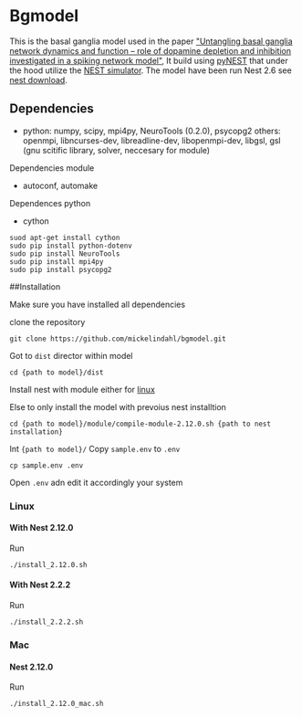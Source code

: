 # Bgmodel
This is the basal ganglia model used in the paper 
["Untangling basal ganglia network dynamics and function – role of dopamine depletion and inhibition investigated in a spiking network model"](http://eneuro.org/content/early/2016/12/22/ENEURO.0156-16.2016.article-info),
It build using [pyNEST](http://www.nest-simulator.org/introduction-to-pynest/) that under the 
hood utilize the [NEST simulator](http://www.nest-simulator.org/). The model have been run Nest 2.6 see [nest download](http://www.nest-simulator.org/download/).

## Dependencies
* python: numpy, scipy, mpi4py, NeuroTools (0.2.0), psycopg2
others: openmpi, libncurses-dev, libreadline-dev, libopenmpi-dev, libgsl, gsl (gnu scitific library, solver, neccesary for module) 

Dependencies module
* autoconf, automake

Dependences python
* cython
```
suod apt-get install cython
sudo pip install python-dotenv
sudo pip install NeuroTools
sudo pip install mpi4py
sudo pip install psycopg2
```

##Installation

Make sure you have installed all dependencies

clone the repository

```
git clone https://github.com/mickelindahl/bgmodel.git
```

Got to `dist` director within model
```
cd {path to model}/dist
```

Install nest with module either for [linux](#linux) 

Else to only install the model with prevoius nest installtion
```
cd {path to model}/module/compile-module-2.12.0.sh {path to nest installation}
```
Int `{path to model}/` Copy `sample.env` to `.env`
```
cp sample.env .env
```
Open `.env` adn edit it accordingly your system


### Linux
#### With Nest 2.12.0 
Run
```
./install_2.12.0.sh
```

#### With Nest 2.2.2
Run
```
./install_2.2.2.sh
```

### Mac
#### Nest 2.12.0
Run
```
./install_2.12.0_mac.sh
```


















